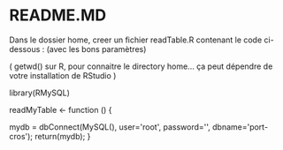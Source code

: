 # README.MD

Dans le dossier home, creer un fichier readTable.R contenant le code ci-dessous : (avec les bons paramètres)

 ( getwd() sur R, pour connaitre le directory home...  ça peut dépendre de votre installation de RStudio )
 
library(RMySQL)

readMyTable <- function () {
  
  mydb = dbConnect(MySQL(), user='root', password='', dbname='port-cros');
  return(mydb);
}
